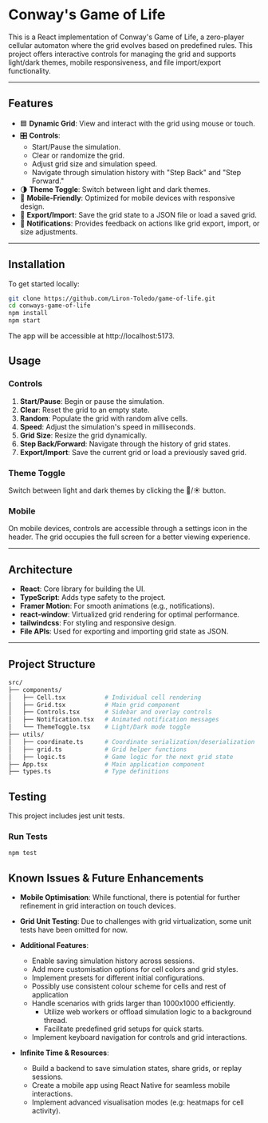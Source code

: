 # Conway's Game of Life

This is a React implementation of Conway's Game of Life, a zero-player cellular automaton where the grid evolves based on predefined rules. This project offers interactive controls for managing the grid and supports light/dark themes, mobile responsiveness, and file import/export functionality.

---

## Features

- 🟦 **Dynamic Grid**: View and interact with the grid using mouse or touch.
- 🎛️ **Controls**:
  - Start/Pause the simulation.
  - Clear or randomize the grid.
  - Adjust grid size and simulation speed.
  - Navigate through simulation history with "Step Back" and "Step Forward."
- 🌗 **Theme Toggle**: Switch between light and dark themes.
- 📱 **Mobile-Friendly**: Optimized for mobile devices with responsive design.
- 📁 **Export/Import**: Save the grid state to a JSON file or load a saved grid.
- 🔔 **Notifications**: Provides feedback on actions like grid export, import, or size adjustments.

---

## Installation

To get started locally:

   ```bash
   git clone https://github.com/Liron-Toledo/game-of-life.git
   cd conways-game-of-life
   npm install
   npm start
   ```
The app will be accessible at http://localhost:5173.

## Usage

### Controls
1. **Start/Pause**: Begin or pause the simulation.
2. **Clear**: Reset the grid to an empty state.
3. **Random**: Populate the grid with random alive cells.
4. **Speed**: Adjust the simulation's speed in milliseconds.
5. **Grid Size**: Resize the grid dynamically.
6. **Step Back/Forward**: Navigate through the history of grid states.
7. **Export/Import**: Save the current grid or load a previously saved grid.

### Theme Toggle
Switch between light and dark themes by clicking the 🌙/☀️ button.

### Mobile
On mobile devices, controls are accessible through a settings icon in the header. The grid occupies the full screen for a better viewing experience.

---

## Architecture

- **React**: Core library for building the UI.
- **TypeScript**: Adds type safety to the project.
- **Framer Motion**: For smooth animations (e.g., notifications).
- **react-window**: Virtualized grid rendering for optimal performance.
- **tailwindcss**: For styling and responsive design.
- **File APIs**: Used for exporting and importing grid state as JSON.

---

## Project Structure

```bash
src/
├── components/
│   ├── Cell.tsx           # Individual cell rendering
│   ├── Grid.tsx           # Main grid component
│   ├── Controls.tsx       # Sidebar and overlay controls
│   ├── Notification.tsx   # Animated notification messages
│   └── ThemeToggle.tsx    # Light/Dark mode toggle
├── utils/
│   ├── coordinate.ts      # Coordinate serialization/deserialization
│   ├── grid.ts            # Grid helper functions
│   ├── logic.ts           # Game logic for the next grid state
├── App.tsx                # Main application component
├── types.ts               # Type definitions
```

## Testing

This project includes jest unit tests.

### Run Tests

```bash
npm test
```

## Known Issues & Future Enhancements

- **Mobile Optimisation**: While functional, there is potential for further refinement in grid interaction on touch devices.
- **Grid Unit Testing**: Due to challenges with grid virtualization, some unit tests have been omitted for now.

- **Additional Features**:
  - Enable saving simulation history across sessions.
  - Add more customisation options for cell colors and grid styles.
  - Implement presets for different initial configurations.
  - Possibly use consistent colour scheme for cells and rest of application
  - Handle scenarios with grids larger than 1000x1000 efficiently.
	- Utilize web workers or offload simulation logic to a background thread.
	- Facilitate predefined grid setups for quick starts.
  - Implement keyboard navigation for controls and grid interactions.
- **Infinite Time & Resources**:
  - Build a backend to save simulation states, share grids, or replay sessions.
  - Create a mobile app using React Native for seamless mobile interactions.
  - Implement advanced visualisation modes (e.g: heatmaps for cell activity).
